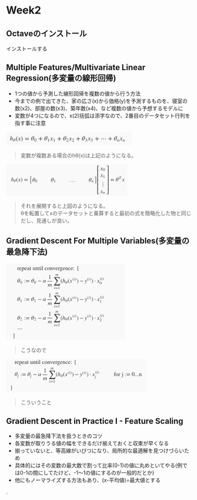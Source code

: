 # Week2

## Octaveのインストール

インストールする


## Multiple Features/Multivariate Linear Regression(多変量の線形回帰)

* 1つの値から予測した線形回帰を複数の値から行う方法
* 今までの例で出てきた、家の広さ(x)から価格(y)を予測するものを、寝室の数(x2)、部屋の数(x3)、築年数(x4)、など複数の値から予想するモデルに
* 変数が4つになるので、x(2)括弧は添字なので、2番目のデータセット行列を指す事に注意

![multivariate_h](img/multivariate_h.png)
> 変数が複数ある場合のhθ(x)は上記のようになる。

![multivariate_h](img/multivariate_h2.png)
> それを展開すると上図のようになる。<br>
> θを転置してxのデータセットと乗算すると最初の式を簡略化した物と同じだし、見通しが良い。

## Gradient Descent For Multiple Variables(多変量の最急降下法)

![multivariate_j](img/multivariate_j.png)
> こうなので

![multivariate_j](img/multivariate_j2.png)
> こういうこと


## Gradient Descent in Practice I - Feature Scaling

* 多変量の最急降下法を扱うときのコツ
* 各変数が取りうる値の幅をできるだけ揃えておくと収束が早くなる
* 揃っていないと、等高線がいびつになり、局所的な最適解を見つけづらいため
* 具体的にはその変数の最大数で割って比率(0-1)の値に丸めといてやる(例では0-1の間にしてたけど、-1〜1の値にするのが一般的だとか)
* 他にもノーマライズする方法もあり、(x-平均値)÷最大値とする






. 
